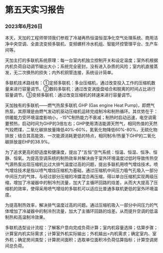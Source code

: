 # 第五天实习报告

### 2023年6月26日

本天，天加的工程师带领我们参观了冷凝再热恒温恒湿净化空气处理系统、商用洁净中央空调、全直流变频多联机、变频螺杆冷水机组、智能环控管理平台、生产车间等。

天加主打的多联机系统原理：每一台室内机独立控制开关和设定温度；室外机根据内机负荷自动调节输出大小；系统完全密封，没有进入杂质的风险；室内机直接蒸发，无二次换热的损失；内外机铜管连接，系统设计简单。

多联机技术路线有：①定频多联机：多台压缩机，通过改变投入工作的压缩机数量来进行容量调节。②数码多联机：通过改变涡旋盘啮合和脱离的时间占比进行容量调节。③变频多联机：通过改变压缩机的转速来进行容量调节。

天加独有的多联机——燃气热泵多联机 GHP (Gas engine Heat Pump)，即燃气热泵。其原理是由燃气发动机驱动压缩机运转完成制冷和制热循环。其优势在于：供暖能力受环境温度影响小，-15℃制热能力不衰减；制热时启动迅速，电空调需要预热，启动时间为GHP的3倍左右；GHP使用清洁能源天然气，相同热值的天然气较燃煤，二氧化碳排放量降低40%-60%，氮氧化物降低60%-80%，无硫化物排放；结合其高能效、一次能源消耗更低的特点，相同制冷/热量下GHP的二氧化碳排放是EHP的38.9%。

为了追求更高的舒适度和健康度，提出了“五恒”空气系统：恒温、恒湿、恒净、恒静、恒氧。为提高空调系统的制热效率并解决由于室外环境温度过低时导致传热空气源热泵出现压缩机比过大排气温度过高的问题，提出多联机用喷气增焓技术。喷气增焓技术是指以喷气增焓压缩机为基础，通过压缩机中间压力吸气孔吸入一部分中间压力的气体，与经过部分压缩的冷媒混合再压缩，得以单台压缩机实现两级压缩，增加了冷凝器中的制冷剂流量，加大了主循环回路的焓差，从而大大提高了压缩机的效率，使得采用喷气增焓的多联机可以适应比普通多联机更低的室外环境温度。

为提高制热效率，解决排气温度过高的问题。通过压缩机吸入一部分中间压力的气体增加了冷凝器中的制冷剂流量，加大了主循环回路的焓差。从而提升空调的低温制热和高温制冷效果。

多联机选型设计流程：了解客户意向完成负荷计算；室内机容量选择；估算步骤；计算室内机实际需求；计算室外机实际输出；外机输出>内机需求；确定室内、室外机；确定房间类型；计算房间面积；选取单位面积冷负荷估算指标；计算空调房间总负荷。
